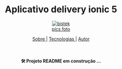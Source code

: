 





<h1 align="center"> Aplicativo delivery ionic 5 </h1>

<p align="center"><a  href="https://ibb.co/6BG0GjT"><img src="https://i.ibb.co/sHc9c8N/bistek.jpg" alt="bistek" border="0"></a><br /><a target='_blank' href='https://imgbb.com/'>pics foto</a><br />

<p align="center">
<a href="#sobre">Sobre </a>|
<a href="#sobre">Tecnologias </a>|
<a href="#sobre">Autor</a>
</p>

<br>


<h4 align="center">
<g-emoji class="g-emoji" alias="hammer_and_wrench" fallback-src="https://github.githubassets.com/images/icons/emoji/unicode/1f6e0.png">🛠</g-emoji> Projeto README em construção ... 

</h4>

